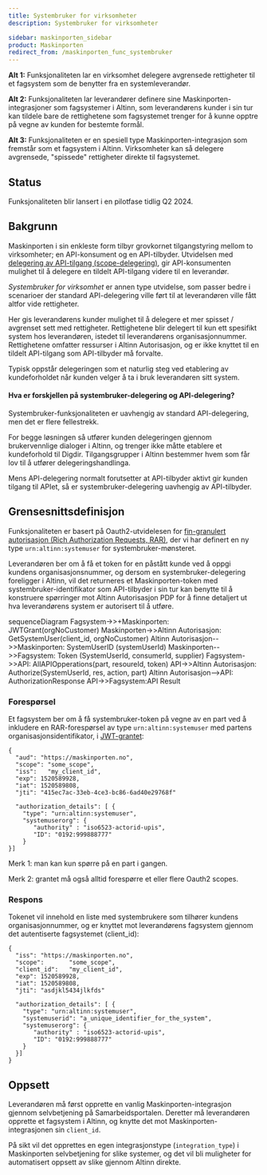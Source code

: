 ```yaml
---
title: Systembruker for virksomheter
description: Systembruker for virksomheter

sidebar: maskinporten_sidebar
product: Maskinporten
redirect_from: /maskinporten_func_systembruker
---
```


**Alt 1:**
Funksjonaliteten lar en virksomhet delegere avgrensede rettigheter til et fagsystem som de benytter fra en systemleverandør.

**Alt 2:**
Funksjonaliteten lar leverandører definere sine Maskinporten-integrasjoner som fagsystemer i Altinn, som leverandørens kunder i sin tur kan tildele bare de rettighetene som fagsystemet trenger for å kunne opptre på vegne av kunden for bestemte formål.

**Alt 3:**
Funksjonaliteten er en spesiell type Maskinporten-integrasjon som fremstår som et fagsystem i Altinn. Virksomheter kan så delegere avgrensede, "spissede" rettigheter direkte til fagsystemet.

## Status

Funksjonaliteten blir lansert i en pilotfase tidlig Q2 2024.  

## Bakgrunn

Maskinporten i sin enkleste form tilbyr grovkornet tilgangstyring mellom to virksomheter; en API-konsument og en API-tilbyder.  Utvidelsen med [delegering av API-tilgang (scope-delegering)](maskinporten_func_delegering), gir API-konsumenten mulighet til å delegere en tildelt API-tilgang videre til en leverandør.

*Systembruker for virksomhet* er annen type utvidelse, som passer bedre i scenarioer der standard API-delegering ville ført til at leverandøren ville fått altfor vide rettigheter.  

Her gis leverandørens kunder mulighet til å delegere et mer spisset / avgrenset sett med rettigheter.  Rettighetene blir delegert til kun ett spesifikt system hos leverandøren, istedet til leverandørens organisasjonnummer.  Rettighetene omfatter ressurser i Altinn Autorisasjon, og er ikke knyttet til en tildelt API-tilgang som API-tilbyder må forvalte. 

Typisk oppstår delegeringen som et naturlig steg ved etablering av kundeforholdet når kunden velger å ta i bruk leverandøren sitt system.


#### Hva er forskjellen på systembruker-delegering og API-delegering?

Systembruker-funksjonaliteten er uavhengig av standard API-delegering, men det er flere fellestrekk.

For begge løsningen så utfører kunden delegeringen gjennom brukervennlige dialoger i Altinn, og trenger ikke måtte etablere et kundeforhold til Digdir.  Tilgangsgrupper i Altinn bestemmer hvem som får lov til å utfører delegeringshandlinga.

Mens API-delegering normalt forutsetter at API-tilbyder aktivt gir kunden tilgang til APIet, så er systembruker-delegering uavhengig av API-tilbyder.

## Grensesnittsdefinisjon

Funksjonaliteten er basert på Oauth2-utvidelesen for [fin-granulert autorisasjon (Rich Authorization Requests, RAR)](https://datatracker.ietf.org/doc/rfc9396/), der vi har definert en ny type `urn:altinn:systemuser` for systembruker-mønsteret.

Leverandøren ber om å få et token for en påstått kunde ved å oppgi kundens organisasjonsnummer, og dersom en systembruker-delegering foreligger i Altinn, vil det returneres et Maskinporten-token med systembruker-identifikator som API-tilbyder i sin tur kan benytte til å konstruere spørringer mot Altinn Autorisasjon PDP for å finne detaljert ut hva leverandørens system er autorisert til å utføre. 

<div class="mermaid">
sequenceDiagram
    Fagsystem->>+Maskinporten: JWTGrant(orgNoCustomer)
    Maskinporten->>Altinn Autorisasjon: GetSystemUser(client_id, orgNoCustomer)
    Altinn Autorisasjon-->>Maskinporten: SystemUserID (systemUserId)
    Maskinporten-->>Fagsystem: Token (SystemUserId, consumerId, supplier)
    Fagsystem->>API: AllAPIOpperations(part, resoureId, token)
    API->>Altinn Autorisasjon: Authorize(SystemUserId, res, action, part)
    Altinn Autorisasjon-->API: AuthorizationResponse
    API->>Fagsystem:API Result 
</div>

### Forespørsel

Et fagsystem ber om å få systembruker-token på vegne av en part ved å inkludere en RAR-forespørsel av type `urn:altinn:systemuser` med partens organisasjonsidentifikator, i [JWT-grantet](maskinporten_protocol_jwtgrant):

```
{
  "aud": "https://maskinporten.no",
  "scope": "some_scope",
  "iss":   "my_client_id",
  "exp": 1520589928,
  "iat": 1520589808,
  "jti": "415ec7ac-33eb-4ce3-bc86-6ad40e29768f"

  "authorization_details": [ {
    "type": "urn:altinn:systemuser",
    "systemuserorg": {
       "authority" : "iso6523-actorid-upis",  
       "ID": "0192:999888777"  
    }
}]
```

Merk 1: man kan kun spørre på en part i gangen. 

Merk 2: grantet må også alltid forespørre et eller flere Oauth2 scopes.

### Respons

Tokenet vil innehold en liste med systembrukere som tilhører kundens organisasjonnummer, og er knyttet mot leverandørens fagsystem gjennom det autentiserte fagsystemet (client_id):

```
{
  "iss": "https://maskinporten.no",
  "scope":       "some_scope",
  "client_id":   "my_client_id",
  "exp": 1520589928,
  "iat": 1520589808,
  "jti": "asdjkl5434jlkfds"
  
  "authorization_details": [ {
    "type": "urn:altinn:systemuser",
    "systemuserid": "a_unique_identifier_for_the_system",
    "systemuserorg": {
       "authority" : "iso6523-actorid-upis",  
       "ID": "0192:999888777"  
    }
  }]
}
```



## Oppsett

Leverandøren må først opprette en vanlig Maskinporten-integrasjon gjennom selvbetjening på Samarbeidsportalen. Deretter må leverandøren opprette et fagsystem i Altinn, og knytte det mot Maskinporten-integrasjonen sin `client_id`.

På sikt vil det opprettes en egen integrasjonstype (`integration_type`) i Maskinporten selvbetjening for slike systemer, og det vil bli muligheter for automatisert oppsett av slike gjennom Altinn direkte.

